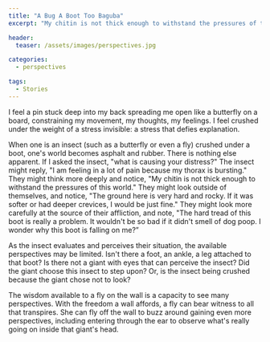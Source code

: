 ```yaml
---
title: "A Bug A Boot Too Baguba"
excerpt: "My chitin is not thick enough to withstand the pressures of this world"

header:
  teaser: /assets/images/perspectives.jpg

categories:
  - perspectives

tags:
  - Stories
---
```


I feel a pin stuck deep into my back spreading me open like a butterfly on a board, constraining my movement, my thoughts, my feelings. I feel crushed under the weight of a stress invisible: a stress that defies explanation.

When one is an insect (such as a butterfly or even a fly) crushed under a boot, one's world becomes asphalt and rubber. There is nothing else apparent. If I asked the insect, "what is causing your distress?" The insect might reply, "I am feeling in a lot of pain because my thorax is bursting." They might think more deeply and notice, "My chitin is not thick enough to withstand the pressures of this world." They might look outside of themselves, and notice, "The ground here is very hard and rocky. If it was softer or had deeper crevices, I would be just fine." They might look more carefully at the source of their affliction, and note, "The hard tread of this boot is really a problem. It wouldn't be so bad if it didn't smell of dog poop. I wonder why this boot is falling on me?”

As the insect evaluates and perceives their situation, the available perspectives may be limited. Isn't there a foot, an ankle, a leg attached to that boot? Is there not a giant with eyes that can perceive the insect? Did the giant choose this insect to step upon? Or, is the insect being crushed because the giant chose not to look?

The wisdom available to a fly on the wall is a capacity to see many perspectives. With the freedom a wall affords, a fly can bear witness to all that transpires. She can fly off the wall to buzz around gaining even more perspectives, including entering through the ear to observe what's really going on inside that giant's head.
